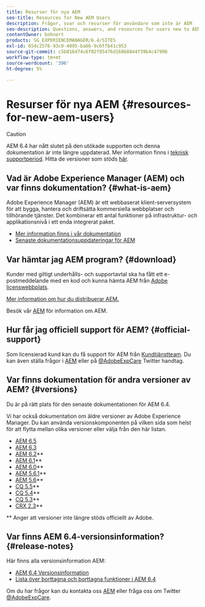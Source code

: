 ```yaml
---
title: Resurser för nya AEM
seo-title: Resources for New AEM Users
description: Frågor, svar och resurser för användare som inte är AEM
seo-description: Questions, answers, and resources for users new to AEM
contentOwner: bohnert
products: SG_EXPERIENCEMANAGER/6.4/SITES
exl-id: 654c2576-93c0-4095-ba66-9c6ffb41c953
source-git-commit: c5b816d74c6f02f85476d16868844f39b4c47996
workflow-type: tm+mt
source-wordcount: '396'
ht-degree: 5%

---
```


# Resurser för nya AEM {#resources-for-new-aem-users}

>[!CAUTION]
>
>AEM 6.4 har nått slutet på den utökade supporten och denna dokumentation är inte längre uppdaterad. Mer information finns i [teknisk supportperiod](https://helpx.adobe.com/support/programs/eol-matrix.html). Hitta de versioner som stöds [här](https://experienceleague.adobe.com/docs/).

## Vad är Adobe Experience Manager (AEM) och var finns dokumentation? {#what-is-aem}

Adobe Experience Manager (AEM) är ett webbaserat klient-serversystem för att bygga, hantera och driftsätta kommersiella webbplatser och tillhörande tjänster. Det kombinerar ett antal funktioner på infrastruktur- och applikationsnivå i ett enda integrerat paket.

* [Mer information finns i vår dokumentation](/help/sites-deploying/home.md)
* [Senaste dokumentationsuppdateringar för AEM](https://helpx.adobe.com/experience-manager/documentation-updates.html)

## Var hämtar jag AEM program? {#download}

Kunder med giltigt underhålls- och supportavtal ska ha fått ett e-postmeddelande med en kod och kunna hämta AEM från [Adobe licenswebbplats](http://licensing.adobe.com/).

[Mer information om hur du distribuerar AEM.](/help/sites-deploying/home.md)

Besök vår [AEM](https://helpx.adobe.com/experience-manager/aem-releases-updates.html) för information om AEM.

## Hur får jag officiell support för AEM? {#official-support}

Som licensierad kund kan du få support för AEM från [Kundtjänstteam](https://helpx.adobe.com/marketing-cloud/contact-support.html). Du kan även ställa frågor i [AEM](https://forums.adobe.com/community/experience-cloud/marketing-cloud/experience-manager) eller på [@AdobeExpCare](https://twitter.com/adobeexpcare) Twitter handtag.

## Var finns dokumentation för andra versioner av AEM? {#versions}

Du är på rätt plats för den senaste dokumentationen för AEM 6.4.

Vi har också dokumentation om äldre versioner av Adobe Experience Manager. Du kan använda versionskomponenten på vilken sida som helst för att flytta mellan olika versioner eller välja från den här listan.

* [AEM 6.5](https://helpx.adobe.com/support/experience-manager/6-5.html)
* [AEM 6.3](https://helpx.adobe.com/support/experience-manager/6-3.html)
* [AEM 6.2](https://helpx.adobe.com/support/experience-manager/6-2.html)**
* [AEM 6.1](https://docs.adobe.com/docs/en/aem/6-1.html)**
* [AEM 6.0](https://docs.adobe.com/docs/en/aem/6-0.html)**
* [AEM 5.6.1](https://helpx.adobe.com/experience-manager/aem-previous-versions.html)**
* [AEM 5.6](https://helpx.adobe.com/experience-manager/aem-previous-versions.html)**
* [CQ 5.5](https://helpx.adobe.com/experience-manager/aem-previous-versions.html)**
* [CQ 5.4](https://helpx.adobe.com/experience-manager/aem-previous-versions.html)**
* [CQ 5.3](https://helpx.adobe.com/experience-manager/aem-previous-versions.html)**
* [CRX 2.3](https://helpx.adobe.com/experience-manager/aem-previous-versions.html)**

** Anger att versioner inte längre stöds officiellt av Adobe.

## Var finns AEM 6.4-versionsinformation? {#release-notes}

Här finns alla versionsinformation AEM:

* [AEM 6.4 Versionsinformation](/help/release-notes/home.md)
* [Lista över borttagna och borttagna funktioner i AEM 6.4](/help/release-notes/deprecated-removed-features.md)

Om du har frågor kan du kontakta oss [AEM](http://help-forums.adobe.com/content/adobeforums/en/experience-manager-forum/adobe-experience-manager.html) eller fråga oss om Twitter [@AdobeExpCare](https://twitter.com/adobeexpcare).
